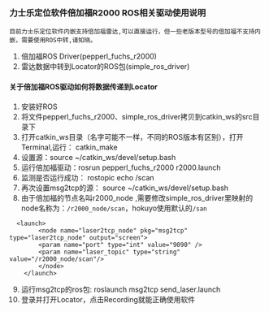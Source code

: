 ### 力士乐定位软件倍加福R2000 ROS相关驱动使用说明
`目前力士乐定位软件内嵌支持倍加福雷达,可以直接运行，但一些老版本型号的倍加福不支持内嵌，需要使用ROS中转,请知晓。`
1. 倍加福ROS Driver(pepperl_fuchs_r2000)
2. 雷达数据中转到Locator的ROS包(simple_ros_driver)
#### 关于倍加福ROS驱动如何将数据传递到Locator
1. 安装好ROS
2. 将文件pepperl_fuchs_r2000、simple_ros_driver拷贝到catkin_ws的src目录下
3. 打开catkin_ws目录（名字可能不一样，不同的ROS版本有区别），打开Terminal,运行： catkin_make
4. 设置源：source ~/catkin_ws/devel/setup.bash
5. 运行倍加福驱动：rosrun pepperl_fuchs_r2000 r2000.launch
6. 监测是否运行成功： rostopic echo /scan
7. 再次设置msg2tcp的源： source ~/catkin_ws/devel/setup.bash
8. 由于倍加福的节点名叫r2000_node ,需要修改simple_ros_driver里映射的node名称为：`/r2000_node/scan`，hokuyo使用默认的`/san`
```
  <launch>
        <node name="laser2tcp_node" pkg="msg2tcp" type="laser2tcp_node" output="screen">
        <param name="port" type="int" value="9090" />
        <param name="laser_topic" type="string" value="/r2000_node/scan"/> 
        </node>
    </launch>
```
9. 运行msg2tcp的ros包: roslaunch msg2tcp send_laser.launch
10. 登录并打开Locator，点击Recording就能正确使用软件
